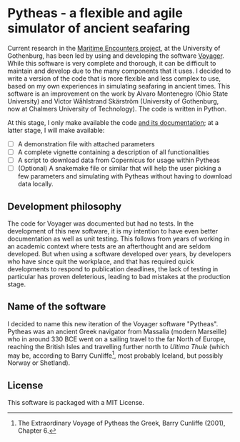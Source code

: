 # Pytheas - a flexible and agile simulator of ancient seafaring

Current research in the [Maritime Encounters project](https://www.gu.se/en/research/maritime-encounters), at the University of Gothenburg, has been led by using and developing the software [Voyager](https://github.com/mtomasini/voyager). While this software is very complete and thorough, it can be difficult to maintain and develop due to the many components that it uses. I decided to write a version of the code that is more flexible and less complex to use, based on my own experiences in simulating seafaring in ancient times. This software is an improvement on the work by Alvaro Montenegro (Ohio State University) and Victor Wåhlstrand Skärström (University of Gothenburg, now at Chalmers University of Technology). The code is written in Python.

At this stage, I only make available the code [and its documentation](https://mtomasini.github.io/pytheas-simulator/); at a latter stage, I will make available:

- [ ] A demonstration file with attached parameters
- [ ] A complete vignette containing a description of all functionalities
- [ ] A script to download data from Copernicus for usage within Pytheas
- [ ] (Optional) A snakemake file or similar that will help the user picking a few parameters and simulating with Pytheas without having to download data locally.

## Development philosophy

The code for Voyager was documented but had no tests. In the development of this new software, it is my intention to have even better documentation as well as unit testing. This follows from years of working in an academic context where tests are an afterthought and are seldom developed. But when using a software developed over years, by developers who have since quit the workplace, and that has required quick developments to respond to publication deadlines, the lack of testing in particular has proven deleterious, leading to bad mistakes at the production stage.

## Name of the software

I decided to name this new iteration of the Voyager software "Pytheas". Pytheas was an ancient Greek navigator from Massalia (modern Marseille) who in around 330 BCE went on a sailing travel to the far North of Europe, reaching the British Isles and travelling further north to _Ultima Thule_ (which may be, according to Barry Cunliffe[^1], most probably Iceland, but possibly Norway or Shetland).

## License

This software is packaged with a MIT License.

[^1]: The Extraordinary Voyage of Pytheas the Greek, Barry Cunliffe (2001), Chapter 6.
